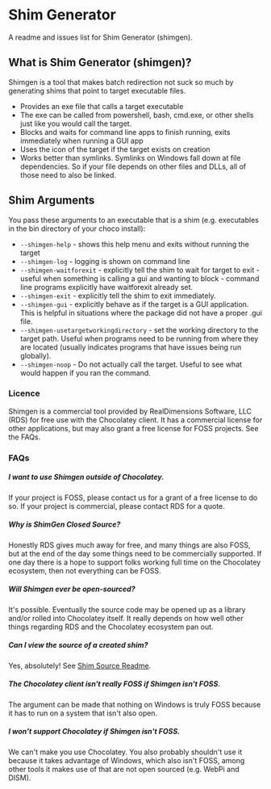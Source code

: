 Shim Generator
==============

A readme and issues list for Shim Generator (shimgen).

## What is Shim Generator (shimgen)?

Shimgen is a tool that makes batch redirection not suck so much by generating shims that point to target executable files.

* Provides an exe file that calls a target executable
* The exe can be called from powershell, bash, cmd.exe, or other shells just like you would call the target.
* Blocks and waits for command line apps to finish running, exits immediately when running a GUI app
* Uses the icon of the target if the target exists on creation
* Works better than symlinks. Symlinks on Windows fall down at file dependencies. So if your file depends on other files and DLLs, all of those need to also be linked.

## Shim Arguments

You pass these arguments to an executable that is a shim (e.g. executables in the bin directory of your choco install):

 * `--shimgen-help` - shows this help menu and exits without running the target
 * `--shimgen-log` - logging is shown on command line
 * `--shimgen-waitforexit` - explicitly tell the shim to wait for target to exit - useful when something is calling a gui and wanting to block - command line programs explicitly have waitforexit already set.
 * `--shimgen-exit` - explicitly tell the shim to exit immediately.
 * `--shimgen-gui` - explicitly behave as if the target is a GUI application. This is helpful in situations where the package did not have a proper .gui file.
 * `--shimgen-usetargetworkingdirectory` - set the working directory to the target path. Useful when programs need to be running from where they are located (usually indicates programs that have issues being run globally).
 * `--shimgen-noop` - Do not actually call the target. Useful to see what would happen if you ran the command.

### Licence

Shimgen is a commercial tool provided by RealDimensions Software, LLC (RDS) for free use with the Chocolatey client. It has a commercial license for other applications, but may also grant a free license for FOSS projects. See the FAQs.

### FAQs

##### I want to use Shimgen outside of Chocolatey.
If your project is FOSS, please contact us for a grant of a free license to do so. If your project is commercial, please contact RDS for a quote.

##### Why is ShimGen Closed Source?

Honestly RDS gives much away for free, and many things are also FOSS, but at the end of the day some things need to be commercially supported. If one day there is a hope to support folks working full time on the Chocolatey ecosystem, then not everything can be FOSS.

##### Will Shimgen ever be open-sourced?
It's possible. Eventually the source code may be opened up as a library and/or rolled into Chocolatey itself. It really depends on how well other things regarding RDS and the Chocolatey ecosystem pan out.

##### Can I view the source of a created shim?

Yes, absolutely! See [Shim Source Readme](shim/README.md).

##### The Chocolatey client isn't really FOSS if Shimgen isn't FOSS.
The argument can be made that nothing on Windows is truly FOSS because it has to run on a system that isn't also open.

##### I won't support Chocolatey if Shimgen isn't FOSS.
We can't make you use Chocolatey. You also probably shouldn't use it because it takes advantage of Windows, which also isn't FOSS, among other tools it makes use of that are not open sourced (e.g. WebPi and DISM).
